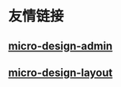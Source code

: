 <!--
 * @Author: luyb luyb@xunzhaotech.com
 * @Date: 2022-12-04 17:05:42
 * @LastEditors: luyb luyb@xunzhaotech.com
 * @LastEditTime: 2022-12-04 17:53:29
 * @FilePath: \micro-design-layout\docs\pages\links\index.md
 * @Description: 这是默认设置,请设置`customMade`, 打开koroFileHeader查看配置 进行设置: https://github.com/OBKoro1/koro1FileHeader/wiki/%E9%85%8D%E7%BD%AE
-->
# 友情链接
## [micro-design-admin](https://github.com/xunzhaotech/micro-design-admin.git)
## [micro-design-layout](https://github.com/xunzhaotech/micro-design-layout.git)